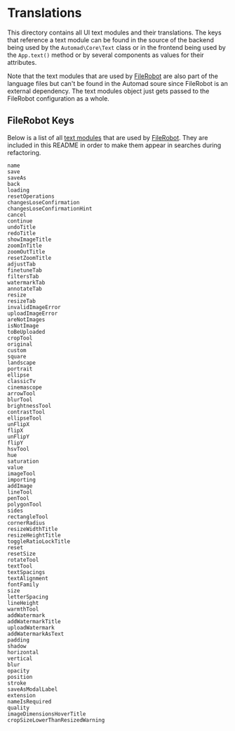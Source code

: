# Translations

This directory contains all UI text modules and their translations. The keys that reference a text module can be found in the source of the backend being used by the `Automad\Core\Text` class or in the frontend being used by the `App.text()` method or by several components as values for their attributes.

Note that the text modules that are used by [FileRobot](https://github.com/scaleflex/filerobot-image-editor) are also part of the language files but can't be found in the Automad soure since FileRobot is an external dependency. The text modules object just gets passed to the FileRobot configuration as a whole.

## FileRobot Keys

Below is a list of all [text modules](https://github.com/scaleflex/filerobot-image-editor/blob/master/packages/react-filerobot-image-editor/src/context/defaultTranslations.js) that are used by [FileRobot](https://github.com/scaleflex/filerobot-image-editor). They are included in this README in order to make them appear in searches during refactoring.

	name
	save
	saveAs
	back
	loading
	resetOperations
	changesLoseConfirmation
	changesLoseConfirmationHint
	cancel
	continue
	undoTitle
	redoTitle
	showImageTitle
	zoomInTitle
	zoomOutTitle
	resetZoomTitle
	adjustTab
	finetuneTab
	filtersTab
	watermarkTab
	annotateTab
	resize
	resizeTab
	invalidImageError
	uploadImageError
	areNotImages
	isNotImage
	toBeUploaded
	cropTool
	original
	custom
	square
	landscape
	portrait
	ellipse
	classicTv
	cinemascope
	arrowTool
	blurTool
	brightnessTool
	contrastTool
	ellipseTool
	unFlipX
	flipX
	unFlipY
	flipY
	hsvTool
	hue
	saturation
	value
	imageTool
	importing
	addImage
	lineTool
	penTool
	polygonTool
	sides
	rectangleTool
	cornerRadius
	resizeWidthTitle
	resizeHeightTitle
	toggleRatioLockTitle
	reset
	resetSize
	rotateTool
	textTool
	textSpacings
	textAlignment
	fontFamily
	size
	letterSpacing
	lineHeight
	warmthTool
	addWatermark
	addWatermarkTitle
	uploadWatermark
	addWatermarkAsText
	padding
	shadow
	horizontal
	vertical
	blur
	opacity
	position
	stroke
	saveAsModalLabel
	extension
	nameIsRequired
	quality
	imageDimensionsHoverTitle
	cropSizeLowerThanResizedWarning